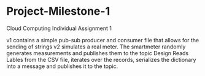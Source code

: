 # Project-Milestone-1
Cloud Computing Individual Assignment 1

v1 contains a simple pub-sub producer and consumer file that allows for the sending of strings
v2 simulates a real meter. The smartmeter randomly generates measurements and publishes them to the topic
Design Reads Lables from the CSV file, iterates over the records, serializes the dictionary into a message and publishes it to the topic.
